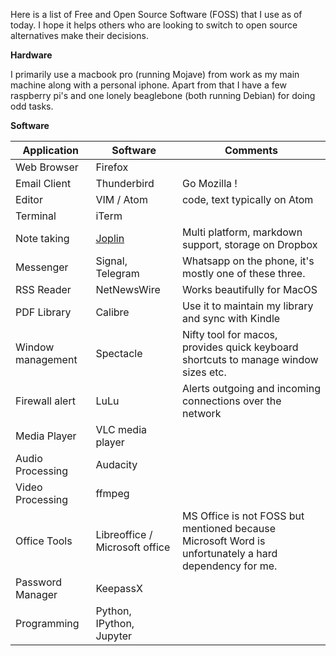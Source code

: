 Here is a list of Free and Open Source Software (FOSS) that I use as of today. I hope it helps others who are looking to switch to open source alternatives make their decisions. 

**Hardware**

I primarily use a macbook pro (running Mojave) from work as my main machine along with a personal iphone. Apart from that I have a few raspberry pi's and one lonely beaglebone (both running Debian) for doing odd tasks. 

**Software**

| **Application** | **Software** | **Comments** |
| --- | --- | --- |
| Web Browser | Firefox |  | 
| Email Client | Thunderbird | Go Mozilla ! |
| Editor | VIM / Atom | code, text typically on Atom |
| Terminal | iTerm | | 
| Note taking | [Joplin](https://joplinapp.org/) | Multi platform, markdown support, storage on Dropbox |
| Messenger | Signal, Telegram | Whatsapp on the phone, it's mostly one of these three. | 
| RSS Reader | NetNewsWire | Works beautifully for MacOS | 
| PDF Library | Calibre | Use it to maintain my library and sync with Kindle | 
| Window management | Spectacle | Nifty tool for macos, provides quick keyboard shortcuts to manage window sizes etc. | 
| Firewall alert | LuLu | Alerts outgoing and incoming connections over the network | 
| Media Player | VLC media player | |
| Audio Processing | Audacity | | 
| Video Processing | ffmpeg | | 
| Office Tools | Libreoffice / Microsoft office | MS Office is not FOSS but mentioned because Microsoft Word is unfortunately a hard dependency for me. |
| Password Manager | KeepassX | | 
| Programming | Python, IPython, Jupyter | |
